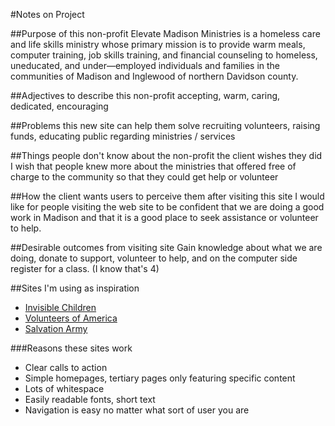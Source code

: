 #Notes on Project

##Purpose of this non-profit
Elevate Madison Ministries is a homeless care and life skills ministry whose primary mission is to provide warm meals, computer training, job skills training, and financial counseling to homeless, uneducated, and under—employed individuals and families in the communities of Madison and Inglewood of northern Davidson county.

##Adjectives to describe this non-profit
accepting, warm, caring, dedicated, encouraging

##Problems this new site can help them solve
recruiting volunteers, raising funds, educating public regarding ministries / services

##Things people don't know about the non-profit the client wishes they did
I wish that people knew more about the ministries that offered free of charge to the community so that they could get help or volunteer

##How the client wants users to perceive them after visiting this site
I would like for people visiting the web site to be confident that we are doing a good work in Madison and that it is a good place to seek assistance or volunteer to help.

##Desirable outcomes from visiting site
Gain knowledge about what we are doing, donate to support, volunteer to help, and on the computer side register for a class. (I know that's 4)

##Sites I'm using as inspiration
- [Invisible Children](http://invisiblechildren.com/)
- [Volunteers of America](http://www.voa.org/)
- [Salvation Army](http://www.salvationarmyusa.org/)

###Reasons these sites work
- Clear calls to action
- Simple homepages, tertiary pages only featuring specific content
- Lots of whitespace
- Easily readable fonts, short text
- Navigation is easy no matter what sort of user you are





